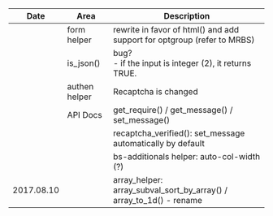 Date       | Area            | Description
---------- | --------------- | -----------
           | form helper     | rewrite in favor of html() and add support for optgroup (refer to MRBS)
           | is_json()       | bug? <br> - if the input is integer (2), it returns TRUE.
           | authen helper   | Recaptcha is changed
           | API Docs        | get_require() / get_message() / set_message()
           |                 | recaptcha_verified(): set_message automatically  by default
           |                 | bs-additionals helper: auto-col-width (?)
2017.08.10 |                 | array_helper: array_subval_sort_by_array() / array_to_1d() - rename
